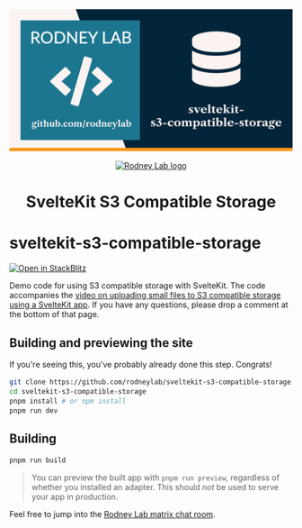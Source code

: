 <img src="./images/rodneylab-github-sveltekit-s3-compatible-storage.png" alt="Rodney Lab sveltekit-s3-compatible-storage Github banner">

<p align="center">
  <a aria-label="Open Rodney Lab site" href="https://rodneylab.com" rel="nofollow noopener noreferrer">
    <img alt="Rodney Lab logo" src="https://rodneylab.com/assets/icon.png" width="60" />
  </a>
</p>
<h1 align="center">
  SvelteKit S3 Compatible Storage
</h1>

# sveltekit-s3-compatible-storage

[![Open in StackBlitz](https://developer.stackblitz.com/img/open_in_stackblitz.svg)](https://stackblitz.com/github/rodneylab/sveltekit-s3-compatible-storage)

Demo code for using S3 compatible storage with SvelteKit. The code accompanies the <a aria-label="Open Rodney Lab blog post on using S3 compatible storage with Svelte Kit" href="https://rodneylab.com/sveltekit-s3-compatible-storage/">video on uploading small files to S3 compatible storage using a SvelteKit app</a>. If you have any questions, please drop a comment at the bottom of that page.

## Building and previewing the site

If you're seeing this, you've probably already done this step. Congrats!

```bash
git clone https://github.com/rodneylab/sveltekit-s3-compatible-storage.git
cd sveltekit-s3-compatible-storage
pnpm install # or npm install
pnpm run dev
```

## Building

```bash
pnpm run build
```

> You can preview the built app with `pnpm run preview`, regardless of whether you installed an adapter. This should _not_ be used to serve your app in production.

Feel free to jump into the [Rodney Lab matrix chat room](https://matrix.to/#/%23rodney:matrix.org).
